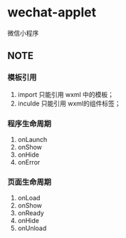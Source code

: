 # wechat-applet
微信小程序

## NOTE
### 模板引用
1. import 只能引用 wxml 中的模板；
2. inculde 只能引用 wxml的组件标签；

### 程序生命周期
1. onLaunch
2. onShow
3. onHide
4. onError

### 页面生命周期
1. onLoad
2. onShow
3. onReady
4. onHide
5. onUnload